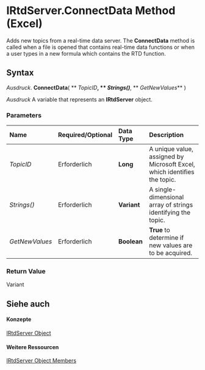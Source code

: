 
# IRtdServer.ConnectData Method (Excel)

Adds new topics from a real-time data server. The  **ConnectData** method is called when a file is opened that contains real-time data functions or when a user types in a new formula which contains the RTD function.


## Syntax

 _Ausdruck_. **ConnectData**( ** _TopicID_**, ** _Strings()_**, ** _GetNewValues_** )

 _Ausdruck_ A variable that represents an **IRtdServer** object.


### Parameters



|**Name**|**Required/Optional**|**Data Type**|**Description**|
|:-----|:-----|:-----|:-----|
| _TopicID_|Erforderlich|**Long**| A unique value, assigned by Microsoft Excel, which identifies the topic.|
| _Strings()_|Erforderlich|**Variant**|A single-dimensional array of strings identifying the topic.|
| _GetNewValues_|Erforderlich|**Boolean**|**True** to determine if new values are to be acquired.|

### Return Value

Variant


## Siehe auch


#### Konzepte


[IRtdServer Object](6a85aa64-9514-74bb-3c63-141275f1b671.md)
#### Weitere Ressourcen


[IRtdServer Object Members](http://msdn.microsoft.com/library/90baa971-8dc0-b4b9-77c4-72530f1aaf21%28Office.15%29.aspx)